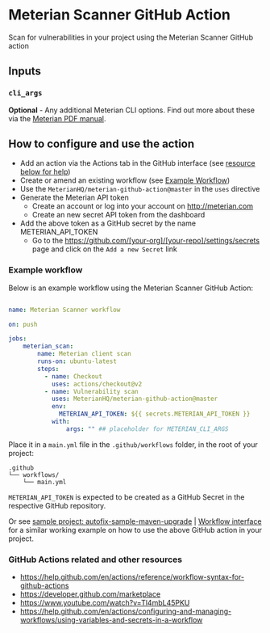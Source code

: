 # Meterian Scanner GitHub Action

Scan for vulnerabilities in your project using the Meterian Scanner GitHub action 

## Inputs

### `cli_args`

**Optional** - Any additional Meterian CLI options. Find out more about these via the [Meterian PDF manual](https://www.meterian.com/documents/meterian-cli-manual.pdf).


## How to configure and use the action

- Add an action via the Actions tab in the GitHub interface (see [resource below for help](#github-actions-related-and-other-resources))
- Create or amend an existing workflow (see [Example Workflow](#example-workflow))
- Use the `MeterianHQ/meterian-github-action@master` in the `uses` directive
- Generate the Meterian API token
    - Create an account or log into your account on http://meterian.com
    - Create an new secret API token from the dashboard
- Add the above token as a GitHub secret by the name METERIAN_API_TOKEN
    - Go to the https://github.com/[your-org]/[your-repo]/settings/secrets page and click on the `Add a new Secret` link


### Example workflow

Below is an example workflow using the Meterian Scanner GitHub Action:

```yaml

name: Meterian Scanner workflow

on: push

jobs:
    meterian_scan:
        name: Meterian client scan
        runs-on: ubuntu-latest
        steps: 
          - name: Checkout
            uses: actions/checkout@v2
          - name: Vulnerability scan
            uses: MeterianHQ/meterian-github-action@master
            env:
              METERIAN_API_TOKEN: ${{ secrets.METERIAN_API_TOKEN }}
            with:
                args: "" ## placeholder for METERIAN_CLI_ARGS

```

Place it in a `main.yml` file in the `.github/workflows` folder, in the root of your project:

```
.github
└── workflows/
    └── main.yml
```

`METERIAN_API_TOKEN` is expected to be created as a GitHub Secret in the respective GitHub repository.

Or see [sample project: autofix-sample-maven-upgrade](https://raw.githubusercontent.com/MeterianHQ/autofix-sample-maven-upgrade/add-github-meterian-client-action/.github/main.workflow) | [Workflow interface](https://github.com/MeterianHQ/autofix-sample-maven-upgrade/blob/add-github-meterian-client-action/.github/main.workflow) for a similar working example on how to use the above GitHub action in your project.


### GitHub Actions related and other resources

- https://help.github.com/en/actions/reference/workflow-syntax-for-github-actions
- https://developer.github.com/marketplace
- https://www.youtube.com/watch?v=Tl4mbL45PKU
- https://help.github.com/en/actions/configuring-and-managing-workflows/using-variables-and-secrets-in-a-workflow